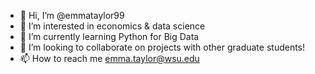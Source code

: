 - 👋 Hi, I’m @emmataylor99
- 👀 I’m interested in economics & data science
- 🌱 I’m currently learning Python for Big Data
- 💞️ I’m looking to collaborate on projects with other graduate students!
- 📫 How to reach me emma.taylor@wsu.edu

<!---
emmataylor99/emmataylor99 is a ✨ special ✨ repository because its `README.md` (this file) appears on your GitHub profile.
You can click the Preview link to take a look at your changes.
--->
